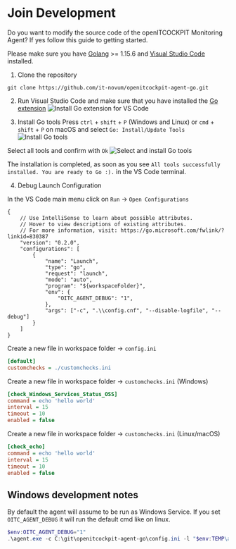 # Join Development

Do you want to modify the source code of the openITCOCKPIT Monitoring Agent? If yes follow this guide to getting started. 

Please make sure you have [Golang](https://golang.org/) >= 1.15.6 and [Visual Studio Code](https://code.visualstudio.com/) installed.

1. Clone the repository
```
git clone https://github.com/it-novum/openitcockpit-agent-go.git
```

2. Run Visual Studio Code and make sure that you have installed the [Go extension](https://marketplace.visualstudio.com/items?itemName=golang.Go)
![Install Go extension for VS Code](/images/agent/vscode_golang_ext.jpg)

3. Install Go tools
Press `ctrl` + `shift` + `P` (Windows and Linux) or `cmd` + `shift` + `P` on macOS and select `Go: Install/Update Tools`
![Install Go tools](images/agent/vscode_install_go_tools.png)

Select all tools and confirm with `Ok`
![Select and install Go tools](/images/agent/vscode_install_all_go_tools.png)

The installation is completed, as soon as you see `All tools successfully installed. You are ready to Go :).` in the VS Code terminal.

4. Debug Launch Configuration

In the VS Code main menu click on `Run` -> `Open Configurations`
```JS
{
    // Use IntelliSense to learn about possible attributes.
    // Hover to view descriptions of existing attributes.
    // For more information, visit: https://go.microsoft.com/fwlink/?linkid=830387
    "version": "0.2.0",
    "configurations": [
        {
            "name": "Launch",
            "type": "go",
            "request": "launch",
            "mode": "auto",
            "program": "${workspaceFolder}",
            "env": {
                "OITC_AGENT_DEBUG": "1",
            },
            "args": ["-c", ".\\config.cnf", "--disable-logfile", "--debug"]
        }
    ]
}
```

Create a new file in workspace folder -> `config.ini`
```ini
[default]
customchecks = ./customchecks.ini
```

Create a new file in workspace folder -> `customchecks.ini` (Windows)

```ini
[check_Windows_Services_Status_OSS]
command = echo 'hello world'
interval = 15
timeout = 10
enabled = false
```

Create a new file in workspace folder -> `customchecks.ini` (Linux/macOS)

```ini
[check_echo]
command = echo 'hello world'
interval = 15
timeout = 10
enabled = false
```

## Windows development notes

By default the agent will assume to be run as Windows Service. If you set `OITC_AGENT_DEBUG` it will run the default cmd like on linux.

```powershell
$env:OITC_AGENT_DEBUG="1"
.\agent.exe -c C:\git\openitcockpit-agent-go\config.ini -l "$env:TEMP\agent.log"
```